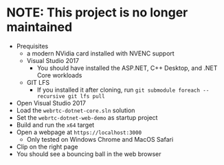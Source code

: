 
# NOTE: This project is no longer maintained

* Prequisites
    * a modern NVidia card installed with NVENC support
    * Visual Studio 2017
        * You should have installed the ASP.NET, C++ Desktop, and .NET Core workloads
    * GIT LFS
        * If you installed it after cloning, run `git submodule foreach --recursive git lfs pull`
* Open Visual Studio 2017
* Load the `webrtc-dotnet-core.sln` solution
* Set the `webrtc-dotnet-web-demo` as startup project
* Build and run the `x64` target
* Open a webpage at `https://localhost:3000` 
    * Only tested on Windows Chrome and MacOS Safari
* Clip on the right page
* You should see a bouncing ball in the web browser
